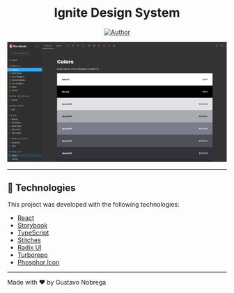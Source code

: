 <h1 align='center'>
    Ignite Design System
</h1>

<p align="center">
   <a href="https://github.com/gustavonobrega">
    <img src="https://img.shields.io/badge/author-gustavonobrega-00875f" alt="Author">
   </a>
</p>

<p align="center">
  <img src=".github/images/design-system.png">
</p>

<hr />

## 🚀 Technologies

This project was developed with the following technologies:

- [React](https://reactjs.org/)
- [Storybook](https://storybook.js.org/)
- [TypeScript](https://www.typescriptlang.org/)
- [Stitches](https://stitches.dev/)
- [Radix UI](https://www.radix-ui.com/)
- [Turborepo](https://turbo.build/)
- [Phosphor Icon](https://phosphoricons.com/)

---

Made with ♥ by Gustavo Nobrega
